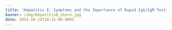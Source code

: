 ```yaml
---
title: 'Hepatitis E: Symptoms and the Importance of Rapid IgG/IgM Testing'
banner: /img/HepatitisB_share.jpg
date: 2024-10-14T18:15:00.000Z
---
```


